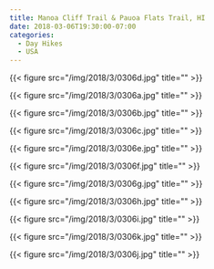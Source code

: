 ```yaml
---
title: Manoa Cliff Trail & Pauoa Flats Trail, HI
date: 2018-03-06T19:30:00-07:00
categories:
  - Day Hikes
  - USA
---
```


{{< figure src="/img/2018/3/0306d.jpg" title="" >}}

<!--more-->

{{< figure src="/img/2018/3/0306a.jpg" title="" >}}

{{< figure src="/img/2018/3/0306b.jpg" title="" >}}

{{< figure src="/img/2018/3/0306c.jpg" title="" >}}

{{< figure src="/img/2018/3/0306e.jpg" title="" >}}

{{< figure src="/img/2018/3/0306f.jpg" title="" >}}

{{< figure src="/img/2018/3/0306g.jpg" title="" >}}

{{< figure src="/img/2018/3/0306h.jpg" title="" >}}

{{< figure src="/img/2018/3/0306i.jpg" title="" >}}

{{< figure src="/img/2018/3/0306k.jpg" title="" >}}

{{< figure src="/img/2018/3/0306j.jpg" title="" >}}
